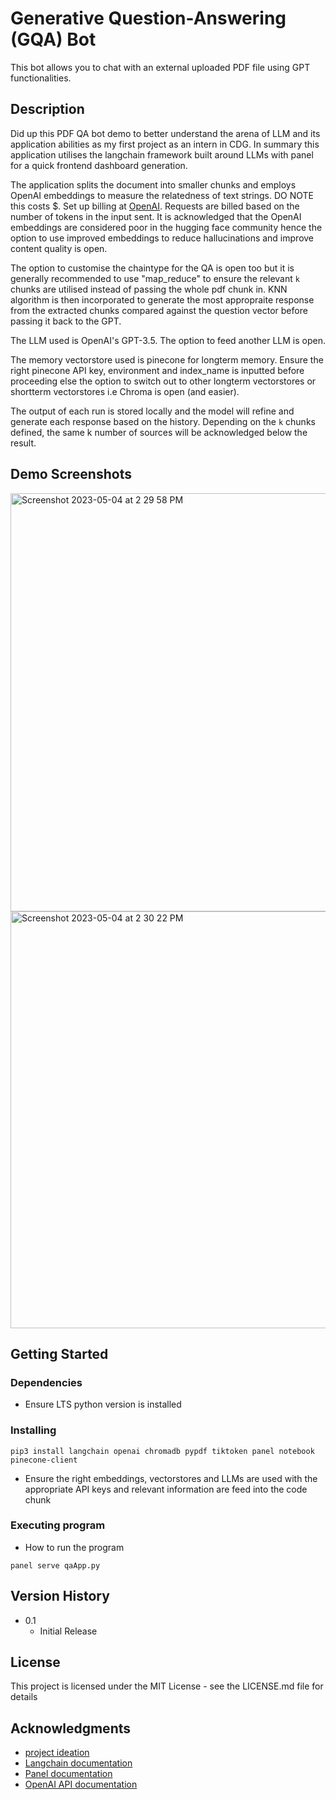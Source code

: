 # Generative Question-Answering (GQA) Bot

This bot allows you to chat with an external uploaded PDF file using GPT functionalities.

## Description
Did up this PDF QA bot demo to better understand the arena of LLM and its application abilities as my first project as an intern in CDG. In summary this application utilises the langchain framework built around LLMs with panel for a quick frontend dashboard generation.

The application splits the document into smaller chunks and employs OpenAI embeddings to measure the relatedness of text strings. DO NOTE this costs $. Set up billing at [OpenAI](https://platform.openai.com/account). Requests are billed based on the number of tokens in the input sent. It is acknowledged that the OpenAI embeddings are considered poor in the hugging face community hence the option to use improved embeddings to reduce hallucinations and improve content quality is open.

The option to customise the chaintype for the QA is open too but it is generally recommended to use "map_reduce" to ensure the relevant `k` chunks are utilised instead of passing the whole pdf chunk in. KNN algorithm is then incorporated to generate the most appropraite response from the extracted chunks compared against the question vector before passing it back to the GPT.

The LLM used is OpenAI's GPT-3.5. The option to feed another LLM is open.

The memory vectorstore used is pinecone for longterm memory. Ensure the right pinecone API key, environment and index_name is inputted before proceeding else the option to switch out to other longterm vectorstores or shortterm vectorstores i.e Chroma is open (and easier).

The output of each run is stored locally and the model will refine and generate each response based on the history. Depending on the `k` chunks defined, the same k number of sources will be acknowledged below the result.

## Demo Screenshots

<img width="669" alt="Screenshot 2023-05-04 at 2 29 58 PM" src="https://user-images.githubusercontent.com/96434745/236127424-30805ed3-9cd4-4563-9f38-a583b5c13d71.png">
<img width="667" alt="Screenshot 2023-05-04 at 2 30 22 PM" src="https://user-images.githubusercontent.com/96434745/236127430-8859043e-96c0-4d84-a2ab-7ff3b77c84cf.png">

## Getting Started

### Dependencies

* Ensure LTS python version is installed

### Installing

`pip3 install langchain openai chromadb pypdf tiktoken panel notebook pinecone-client`
* Ensure the right embeddings, vectorstores and LLMs are used with the appropriate API keys and relevant information are feed into the code chunk

### Executing program

* How to run the program
```
panel serve qaApp.py
```

## Version History

* 0.1
    * Initial Release

## License

This project is licensed under the MIT License - see the LICENSE.md file for details

## Acknowledgments

* [project ideation](https://www.youtube.com/watch?v=DXmiJKrQIvg&t=620s)
* [Langchain documentation](https://python.langchain.com/en/latest/index.html)
* [Panel documentation](https://panel.holoviz.org/)
* [OpenAI API documentation](https://platform.openai.com/docs/introduction)
